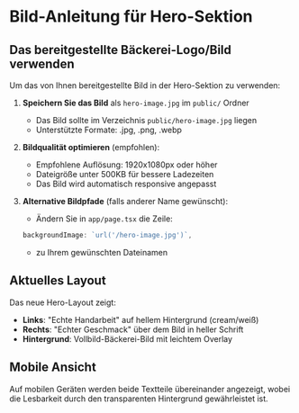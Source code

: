 # Bild-Anleitung für Hero-Sektion

## Das bereitgestellte Bäckerei-Logo/Bild verwenden

Um das von Ihnen bereitgestellte Bild in der Hero-Sektion zu verwenden:

1. **Speichern Sie das Bild** als `hero-image.jpg` im `public/` Ordner
   - Das Bild sollte im Verzeichnis `public/hero-image.jpg` liegen
   - Unterstützte Formate: .jpg, .png, .webp

2. **Bildqualität optimieren** (empfohlen):
   - Empfohlene Auflösung: 1920x1080px oder höher
   - Dateigröße unter 500KB für bessere Ladezeiten
   - Das Bild wird automatisch responsive angepasst

3. **Alternative Bildpfade** (falls anderer Name gewünscht):
   - Ändern Sie in `app/page.tsx` die Zeile:
   ```javascript
   backgroundImage: `url('/hero-image.jpg')`,
   ```
   - zu Ihrem gewünschten Dateinamen

## Aktuelles Layout

Das neue Hero-Layout zeigt:
- **Links**: "Echte Handarbeit" auf hellem Hintergrund (cream/weiß)
- **Rechts**: "Echter Geschmack" über dem Bild in heller Schrift
- **Hintergrund**: Vollbild-Bäckerei-Bild mit leichtem Overlay

## Mobile Ansicht

Auf mobilen Geräten werden beide Textteile übereinander angezeigt, wobei die Lesbarkeit durch den transparenten Hintergrund gewährleistet ist. 